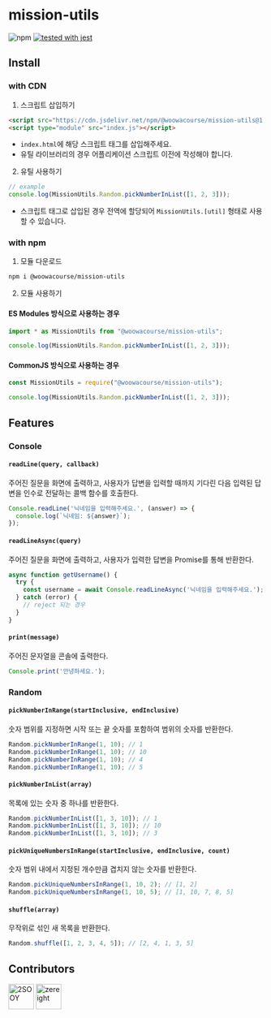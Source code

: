 # mission-utils

![npm](https://img.shields.io/npm/v/@woowacourse/mission-utils)
[![tested with jest](https://img.shields.io/badge/tested_with-jest-99424f.svg)](https://github.com/facebook/jest)

## Install

### with CDN

1. 스크립트 삽입하기

```html
<script src="https://cdn.jsdelivr.net/npm/@woowacourse/mission-utils@1.0.1/dist/mission-utils.min.js"></script>
<script type="module" src="index.js"></script>
```

- `index.html`에 해당 스크립트 태그를 삽입해주세요.
- 유틸 라이브러리의 경우 어플리케이션 스크립트 이전에 작성해야 합니다.

2. 유틸 사용하기

```js
// example
console.log(MissionUtils.Random.pickNumberInList([1, 2, 3]));
```

- 스크립트 태그로 삽입된 경우 전역에 할당되어 `MissionUtils.[util]` 형태로 사용할 수 있습니다.

### with npm

1. 모듈 다운로드

```sh
npm i @woowacourse/mission-utils
```

2. 모듈 사용하기

#### ES Modules 방식으로 사용하는 경우

```js
import * as MissionUtils from "@woowacourse/mission-utils";

console.log(MissionUtils.Random.pickNumberInList([1, 2, 3]));
```

#### CommonJS 방식으로 사용하는 경우

```js
const MissionUtils = require("@woowacourse/mission-utils");

console.log(MissionUtils.Random.pickNumberInList([1, 2, 3]));
```

## Features

### Console

#### `readLine(query, callback)`

주어진 질문을 화면에 출력하고, 사용자가 답변을 입력할 때까지 기다린 다음 입력된 답변을 인수로 전달하는 콜백 함수를 호출한다.

```js
Console.readLine('닉네임을 입력해주세요.', (answer) => {
  console.log(`닉네임: ${answer}`);
});
```

#### `readLineAsync(query)`

주어진 질문을 화면에 출력하고, 사용자가 입력한 답변을 Promise를 통해 반환한다.

```js
async function getUsername() {
  try {
    const username = await Console.readLineAsync('닉네임을 입력해주세요.');
  } catch (error) {
    // reject 되는 경우
  }
}
```

#### `print(message)`

주어진 문자열을 콘솔에 출력한다.

```js
Console.print('안녕하세요.');
```

### Random

#### `pickNumberInRange(startInclusive, endInclusive)`

숫자 범위를 지정하면 시작 또는 끝 숫자를 포함하여 범위의 숫자를 반환한다.

```js
Random.pickNumberInRange(1, 10); // 1
Random.pickNumberInRange(1, 10); // 10
Random.pickNumberInRange(1, 10); // 4
Random.pickNumberInRange(1, 10); // 5
```

#### `pickNumberInList(array)`

목록에 있는 숫자 중 하나를 반환한다.

```js
Random.pickNumberInList([1, 3, 10]); // 1
Random.pickNumberInList([1, 3, 10]); // 10
Random.pickNumberInList([1, 3, 10]); // 3
```

#### `pickUniqueNumbersInRange(startInclusive, endInclusive, count)`

숫자 범위 내에서 지정된 개수만큼 겹치지 않는 숫자를 반환한다.

```js
Random.pickUniqueNumbersInRange(1, 10, 2); // [1, 2]
Random.pickUniqueNumbersInRange(1, 10, 5); // [1, 10, 7, 8, 5]
```

#### `shuffle(array)`

무작위로 섞인 새 목록을 반환한다.

```js
Random.shuffle([1, 2, 3, 4, 5]); // [2, 4, 1, 3, 5]
```

## Contributors

[<img src="https://avatars.githubusercontent.com/u/46412689?v=4" width="50" alt="2SOOY">](https://github.com/2SOOY)
[<img src="https://avatars.githubusercontent.com/u/42544600?v=4" width="50" alt="zereight">](https://github.com/zereight)
